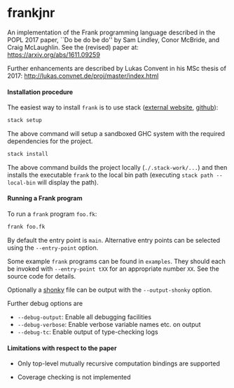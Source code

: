 # frankjnr

An implementation of the Frank programming language described in the
POPL 2017 paper, ``Do be do be do'' by Sam Lindley, Conor McBride, and Craig
McLaughlin. See the (revised) paper at: https://arxiv.org/abs/1611.09259

Further enhancements are described by Lukas Convent in his MSc thesis of 2017:
http://lukas.convnet.de/proj/master/index.html

#### Installation procedure

The easiest way to install `frank` is to use stack ([external
website](https://www.haskellstack.org),
[github](https://github.com/commercialhaskell/stack)):

```bash
stack setup
```

The above command will setup a sandboxed GHC system with the required
dependencies for the project.

```bash
stack install
```

The above command builds the project locally (`./.stack-work/...`) and then
installs the executable `frank` to the local bin path (executing `stack path
--local-bin` will display the path).

#### Running a Frank program

To run a `frank` program `foo.fk`:

````bash
frank foo.fk
````

By default the entry point is `main`. Alternative entry points can be
selected using the `--entry-point` option.

Some example `frank` programs can be found in `examples`. They should
each be invoked with `--entry-point tXX` for an appropriate number
`XX`. See the source code for details.

Optionally a [shonky](https://github.com/pigworker/shonky) file can be
output with the `--output-shonky` option.

Further debug options are
* `--debug-output`: Enable all debugging facilities
* `--debug-verbose`: Enable verbose variable names etc. on output
* `--debug-tc`: Enable output of type-checking logs

#### Limitations with respect to the paper

 * Only top-level mutually recursive computation bindings are
   supported

 * Coverage checking is not implemented
